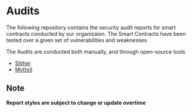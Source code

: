 # Audits

The following repository contains the security audit reports for smart contracts conducted by our organizaion. The Smart Contracts have been tested over a given set of vulnerabilities and weaknesses

The Audits are conducted both manually, and through open-source tools
<ul>
  <li><a href="https://github.com/crytic/slither">Slither</a></li>
  <li><a href="https://github.com/ConsenSys/mythril">Mythril</a></li>
</ul>
  

## Note
<b>Report styles are subject to change or update overtime</b>
